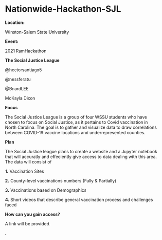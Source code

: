 # Nationwide-Hackathon-SJL

**Location:**

Winston-Salem State University

**Event:**

2021 RamHackathon

**The Social Justice League**

@hectorsantiago5

@nessferatu

@BnardLEE

McKayla Dixon

**Focus**

The Social Justice League is a group of four WSSU students who have chosen
to focus on Social Justice, as it pertains to Covid vaccination in North Carolina. The goal is to 
gather and visualize data to draw correlations between COVID-19 vaccine locations and underrepresented counties.

**Plan**

The Social Justice league plans to create a website and a Jupyter notebook that will accuratly and effeciently give access to data
dealing with this area. The data will consist of 

**1.** Vaccination Sites

**2.** County-level vaccinations numbers (Fully & Partially)

**3.** Vaccinations based on Demographics

**4.** Short videos that describe general vaccination process and challenges faced 

**How can you gain access?**

A link will be provided. 









.
